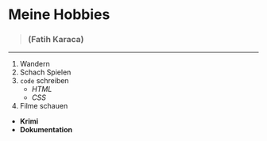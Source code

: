 # Meine Hobbies 
>### (Fatih Karaca)
---
1. Wandern
2. Schach Spielen
3. `code` schreiben
    - *HTML*
    - *CSS*
4. Filme schauen 
- **Krimi**
- **Dokumentation**



